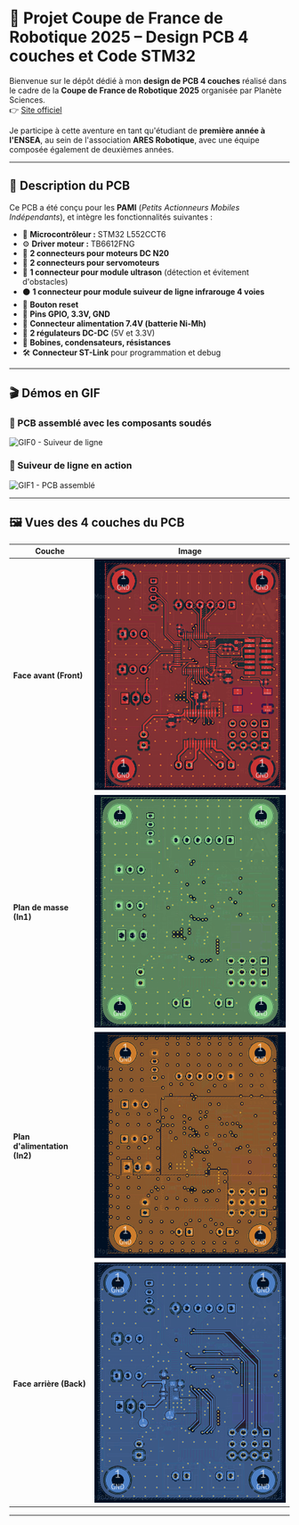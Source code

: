 # 🤖 Projet Coupe de France de Robotique 2025 – Design PCB 4 couches et Code STM32

Bienvenue sur le dépôt dédié à mon **design de PCB 4 couches** réalisé dans le cadre de la **Coupe de France de Robotique 2025** organisée par Planète Sciences.  
👉 [Site officiel](https://www.coupederobotique.fr/)

Je participe à cette aventure en tant qu'étudiant de **première année à l'ENSEA**, au sein de l'association **ARES Robotique**, avec une équipe composée également de deuxièmes années.

---

## 🧩 Description du PCB

Ce PCB a été conçu pour les **PAMI** (*Petits Actionneurs Mobiles Indépendants*), et intègre les fonctionnalités suivantes :

- 🧠 **Microcontrôleur :** STM32 L552CCT6
- ⚙️ **Driver moteur :** TB6612FNG
- 🚗 **2 connecteurs pour moteurs DC N20**
- 🔁 **2 connecteurs pour servomoteurs**
- 🧭 **1 connecteur pour module ultrason** (détection et évitement d'obstacles)
- ⚫ **1 connecteur pour module suiveur de ligne infrarouge 4 voies**
- 🔘 **Bouton reset**
- 🔌 **Pins GPIO, 3.3V, GND**
- 🔋 **Connecteur alimentation 7.4V (batterie Ni-Mh)**
- 🔧 **2 régulateurs DC-DC** (5V et 3.3V)
- 🔁 **Bobines, condensateurs, résistances**
- 🛠️ **Connecteur ST-Link** pour programmation et debug

---

## 🎬 Démos en GIF

### 🔩 PCB assemblé avec les composants soudés
![GIF0 - Suiveur de ligne](Ressources/GIF0.gif)

### 🚗 Suiveur de ligne en action
![GIF1 - PCB assemblé](Ressources/GIF1.gif)

---

## 🖼️ Vues des 4 couches du PCB

| Couche | Image |
|--------|-------|
| **Face avant (Front)** | ![Front](Ressources/Front.png) |
| **Plan de masse (In1)** | ![In1](Ressources/In1.png) |
| **Plan d'alimentation (In2)** | ![In2](Ressources/In2.png) |
| **Face arrière (Back)** | ![Back](Ressources/Back.png) |

---




